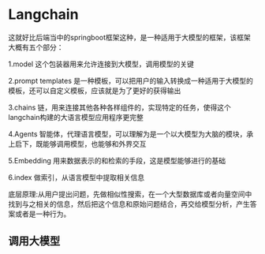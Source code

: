 # Langchain

这就好比后端当中的springboot框架这种，是一种适用于大模型的框架，该框架大概有五个部分：

1.model 这个包装器用来允许连接到大模型，调用模型的关键

2.prompt templates 是一种模板，可以把用户的输入转换成一种适用于大模型的模板，还可以自定义模板，应该就是为了更好的获得输出

3.chains  链，用来连接其他各种各样组件的，实现特定的任务，使得这个langchain构建的大语言模型应用程序更完整

4.Agents  智能体，代理语言模型，可以理解为是一个以大模型为大脑的模块，承上启下，既能够调用模型，也能够和外界交互

5.Embedding  用来数据表示的和检索的手段，这是模型能够进行的基础

6.index  做索引，从语言模型中提取相关信息

底层原理:从用户提出问题，先做相似性搜索，在一个大型数据库或者向量空间中找到与之相关的信息，然后把这个信息和原始问题结合，再交给模型分析，产生答案或者是一种行为。

## 调用大模型

